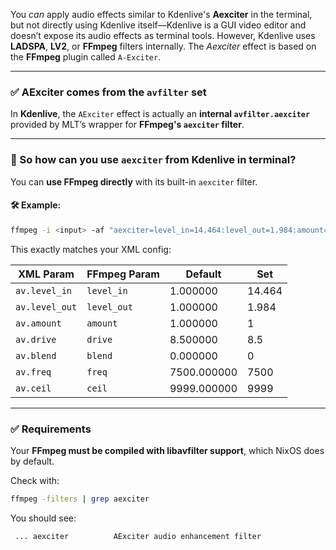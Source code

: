 You *can* apply audio effects similar to Kdenlive's **Aexciter** in the terminal, but not directly using Kdenlive itself—Kdenlive is a GUI video editor and doesn’t expose its audio effects as terminal tools. However, Kdenlive uses **LADSPA**, **LV2**, or **FFmpeg** filters internally. The *Aexciter* effect is based on the **FFmpeg** plugin called `A-Exciter`.

---

### ✅ **AExciter comes from the `avfilter` set**

In **Kdenlive**, the `AExciter` effect is actually an **internal `avfilter.aexciter`** provided by MLT’s wrapper for **FFmpeg's `aexciter` filter**.

---

### 🔄 So how can you use `aexciter` from Kdenlive in terminal?

You can **use FFmpeg directly** with its built-in `aexciter` filter.

#### 🛠 Example:

```bash
ffmpeg -i <input> -af "aexciter=level_in=14.464:level_out=1.984:amount=1:drive=8.5:blend=0:freq=7500:ceil=9999" -vn <output> # -vn to remove video stream
```

This exactly matches your XML config:

| XML Param      | FFmpeg Param | Default     | Set    |
|----------------|--------------|-------------|--------|
| `av.level_in`  | `level_in`   | 1.000000    | 14.464 |
| `av.level_out` | `level_out`  | 1.000000    | 1.984  |
| `av.amount`    | `amount`     | 1.000000    | 1      |
| `av.drive`     | `drive`      | 8.500000    | 8.5    |
| `av.blend`     | `blend`      | 0.000000    | 0      |
| `av.freq`      | `freq`       | 7500.000000 | 7500   |
| `av.ceil`      | `ceil`       | 9999.000000 | 9999   |

---

### ✅ Requirements

Your **FFmpeg must be compiled with libavfilter support**, which NixOS does by default.

Check with:

```bash
ffmpeg -filters | grep aexciter
```

You should see:

```
 ... aexciter          AExciter audio enhancement filter
```
